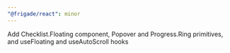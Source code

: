 ```yaml
---
"@frigade/react": minor
---
```


Add Checklist.Floating component, Popover and Progress.Ring primitives, and useFloating and useAutoScroll hooks
